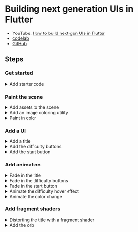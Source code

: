 # Building next generation UIs in Flutter

- YouTube: [How to build next-gen UIs in Flutter](https://www.youtube.com/watch?v=HQT8ABlgsq0)
- [codelab](https://codelabs.developers.google.com/codelabs/flutter-next-gen-uis)
- [GitHub](https://github.com/flutter/codelabs/tree/main/next-gen-ui)

## Steps

### Get started

<details>
<summary>Add starter code</summary>

![step2-add-starter-code](./assets/references/step2-add-starter-code.png)

- [Go tag](https://github.com/gzupark/flutter-next-gen-ui/tree/step2-add-starter-code)
- [Go main](https://github.com/GzuPark/flutter-next-gen-ui)

</details>

### Paint the scene

<details>
<summary>Add assets to the scene</summary>

![step3-add-assets-to-the-scene](./assets/references/step3-add-assets-to-the-scene.png)

- [Go tag](https://github.com/gzupark/flutter-next-gen-ui/tree/step3-add-assets-to-the-scene)
- [Go main](https://github.com/GzuPark/flutter-next-gen-ui)

</details>

<details>
<summary>Add an image coloring utility</summary>

![step3-add-an-image-coloring-utility](./assets/references/step3-add-an-image-coloring-utility.png)

- [Go tag](https://github.com/gzupark/flutter-next-gen-ui/tree/step3-add-an-image-coloring-utility)
- [Go main](https://github.com/GzuPark/flutter-next-gen-ui)

</details>

<details>
<summary>Paint in color</summary>

![step3-step3-paint-in-color](./assets/references/step3-paint-in-color.png)

- [Go tag](https://github.com/gzupark/flutter-next-gen-ui/tree/step3-paint-in-color)
- [Go main](https://github.com/GzuPark/flutter-next-gen-ui)

</details>

### Add a UI

<details>
<summary>Add a title</summary>

![step4-add-a-title](./assets/references/step4-add-a-title.png)

- [Go tag](https://github.com/gzupark/flutter-next-gen-ui/tree/step4-add-a-title)
- [Go main](https://github.com/GzuPark/flutter-next-gen-ui)

</details>

<details>
<summary>Add the difficulty buttons</summary>

![step4-add-the-difficulty-buttons-1](./assets/references/step4-add-the-difficulty-buttons-1.png)
![step4-add-the-difficulty-buttons-2](./assets/references/step4-add-the-difficulty-buttons-2.png)
![step4-add-the-difficulty-buttons-3](./assets/references/step4-add-the-difficulty-buttons-3.png)

- [Go tag](https://github.com/gzupark/flutter-next-gen-ui/tree/step4-add-the-difficulty-buttons)
- [Go main](https://github.com/GzuPark/flutter-next-gen-ui)

</details>

<details>
<summary>Add the start button</summary>

![step4-add-the-start-button](./assets/references/step4-add-the-start-button.png)

- [Go tag](https://github.com/gzupark/flutter-next-gen-ui/tree/step4-add-the-start-button)
- [Go main](https://github.com/GzuPark/flutter-next-gen-ui)

</details>

### Add animation

<details>
<summary>Fade in the title</summary>

![step5-fade-in-the-title](./assets/references/step5-fade-in-the-title.gif)

- [Go tag](https://github.com/gzupark/flutter-next-gen-ui/tree/step5-fade-in-the-title)
- [Go main](https://github.com/GzuPark/flutter-next-gen-ui)

</details>

<details>
<summary>Fade in the difficulty buttons</summary>

![step5-fade-in-the-difficulty-buttons](./assets/references/step5-fade-in-the-difficulty-buttons.gif)

- [Go tag](https://github.com/gzupark/flutter-next-gen-ui/tree/step5-fade-in-the-difficulty-buttons)
- [Go main](https://github.com/GzuPark/flutter-next-gen-ui)

</details>

<details>
<summary>Fade in the start button</summary>

![step5-fade-in-the-start-button](./assets/references/step5-fade-in-the-start-button.gif)

- [Go tag](https://github.com/gzupark/flutter-next-gen-ui/tree/step5-fade-in-the-start-button)
- [Go main](https://github.com/GzuPark/flutter-next-gen-ui)

</details>

<details>
<summary>Animate the difficulty hover effect</summary>

![step5-animate-the-difficulty-hover-effect](./assets/references/step5-animate-the-difficulty-hover-effect.gif)

- [Go tag](https://github.com/gzupark/flutter-next-gen-ui/tree/step5-animate-the-difficulty-hover-effect)
- [Go main](https://github.com/GzuPark/flutter-next-gen-ui)

</details>

<details>
<summary>Animate the color change</summary>

![step5-animate-the-color-change](./assets/references/step5-animate-the-color-change.gif)

- [Go tag](https://github.com/gzupark/flutter-next-gen-ui/tree/step5-animate-the-color-change)
- [Go main](https://github.com/GzuPark/flutter-next-gen-ui)

</details>

### Add fragment shaders

<details>
<summary>Distorting the title with a fragment shader</summary>

![step6-distorting-the-title-with-a-fragment-shader](./assets/references/step6-distorting-the-title-with-a-fragment-shader.gif)

- [Go tag](https://github.com/gzupark/flutter-next-gen-ui/tree/step6-distorting-the-title-with-a-fragment-shader)
- [Go main](https://github.com/GzuPark/flutter-next-gen-ui)

</details>

<details>
<summary>Add the orb</summary>

![step6-add-the-orb](./assets/references/step6-add-the-orb.gif)

- [Go tag](https://github.com/gzupark/flutter-next-gen-ui/tree/step6-add-the-orb)
- [Go main](https://github.com/GzuPark/flutter-next-gen-ui)

</details>

